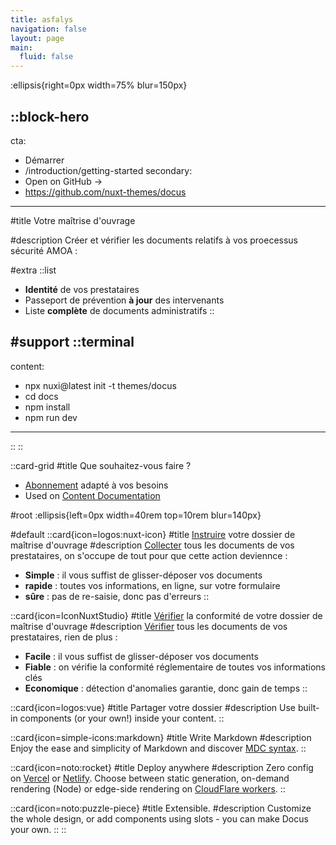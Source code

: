 ```yaml
---
title: asfalys
navigation: false
layout: page
main:
  fluid: false
---
```


:ellipsis{right=0px width=75% blur=150px}

::block-hero
---
cta:
  - Démarrer
  - /introduction/getting-started
secondary:
  - Open on GitHub →
  - https://github.com/nuxt-themes/docus
---

#title
Votre maîtrise d'ouvrage 

#description
Créer et vérifier les documents relatifs 
à vos proecessus sécurité AMOA :

#extra
  ::list
  - **Identité** de vos prestataires
  - Passeport de prévention **à jour** des intervenants
  - Liste **complète** de documents administratifs
  ::



#support
  ::terminal
  ---
  content:
  - npx nuxi@latest init -t themes/docus
  - cd docs
  - npm install
  - npm run dev
  ---
  ::
::

::card-grid
#title
Que souhaitez-vous faire ?

  - [Abonnement](/pricing) adapté à vos besoins
  - Used on [Content Documentation](https://content.nuxtjs.org)


#root
:ellipsis{left=0px width=40rem top=10rem blur=140px}

#default
  ::card{icon=logos:nuxt-icon}
  #title
  [Instruire](/gallery/craftform) votre dossier de maîtrise d'ouvrage
  #description
  [Collecter](/gallery/craftform) tous les documents de vos prestataires, on s'occupe de tout pour que cette action deviennce :
  - **Simple** : il vous suffist de glisser-déposer vos documents
  - **rapide** : toutes vos informations, en ligne, sur votre formulaire 
  - **sûre** : pas de re-saisie, donc pas d'erreurs
  ::

  ::card{icon=IconNuxtStudio}
  #title
  [Vérifier](/check) la conformité de votre dossier de maîtrise d'ouvrage
  #description
  [Vérifier](/check) tous les documents de vos prestataires, rien de plus :
  - **Facile** : il vous suffist de glisser-déposer vos documents
  - **Fiable** : on vérifie la conformité réglementaire de toutes vos informations clés 
  - **Economique** : détection d'anomalies garantie, donc gain de temps
  ::

  ::card{icon=logos:vue}
  #title
  Partager votre dossier
  #description
  Use built-in components (or your own!) inside your content.
  ::

  ::card{icon=simple-icons:markdown}
  #title
  Write Markdown
  #description
  Enjoy the ease and simplicity of Markdown and discover [MDC syntax](https://content.nuxtjs.org/guide/writing/mdc).
  ::

  ::card{icon=noto:rocket}
  #title
  Deploy anywhere
  #description
  Zero config on [Vercel](https://vercel.com) or [Netlify](https://netlify.com). Choose between static generation, on-demand rendering (Node) or edge-side rendering on [CloudFlare workers](https://workers.cloudflare.com).
  ::

  ::card{icon=noto:puzzle-piece}
  #title
  Extensible.
  #description
  Customize the whole design, or add components using slots - you can make Docus your own.
  ::
::
